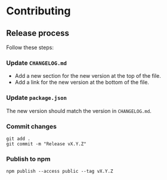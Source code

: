 # Contributing

## Release process

Follow these steps:

### Update `CHANGELOG.md`

* Add a new section for the new version at the top of the file.
* Add a link for the new version at the bottom of the file.

### Update `package.json`

The new version should match the version in `CHANGELOG.md`.

### Commit changes

    git add .
    git commit -m "Release vX.Y.Z"

### Publish to npm

    npm publish --access public --tag vX.Y.Z
